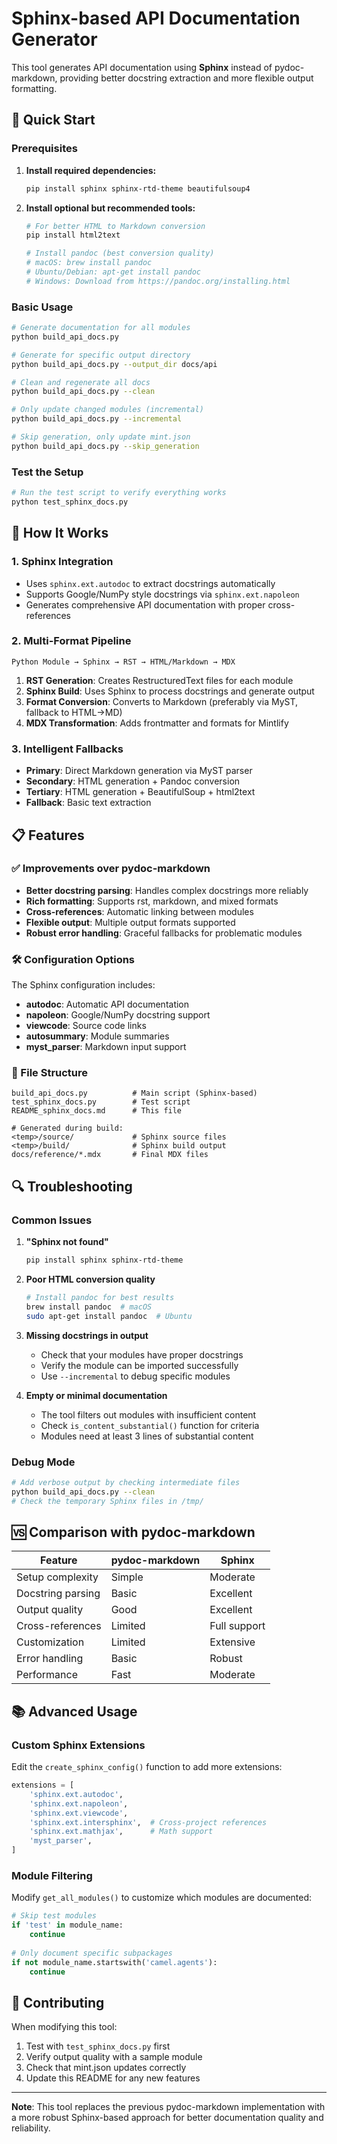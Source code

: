 # Sphinx-based API Documentation Generator

This tool generates API documentation using **Sphinx** instead of pydoc-markdown, providing better docstring extraction and more flexible output formatting.

## 🚀 Quick Start

### Prerequisites

1. **Install required dependencies:**
   ```bash
   pip install sphinx sphinx-rtd-theme beautifulsoup4
   ```

2. **Install optional but recommended tools:**
   ```bash
   # For better HTML to Markdown conversion
   pip install html2text
   
   # Install pandoc (best conversion quality)
   # macOS: brew install pandoc
   # Ubuntu/Debian: apt-get install pandoc
   # Windows: Download from https://pandoc.org/installing.html
   ```

### Basic Usage

```bash
# Generate documentation for all modules
python build_api_docs.py

# Generate for specific output directory
python build_api_docs.py --output_dir docs/api

# Clean and regenerate all docs
python build_api_docs.py --clean

# Only update changed modules (incremental)
python build_api_docs.py --incremental

# Skip generation, only update mint.json
python build_api_docs.py --skip_generation
```

### Test the Setup

```bash
# Run the test script to verify everything works
python test_sphinx_docs.py
```

## 🔧 How It Works

### 1. **Sphinx Integration**
- Uses `sphinx.ext.autodoc` to extract docstrings automatically
- Supports Google/NumPy style docstrings via `sphinx.ext.napoleon`
- Generates comprehensive API documentation with proper cross-references

### 2. **Multi-Format Pipeline**
```
Python Module → Sphinx → RST → HTML/Markdown → MDX
```

1. **RST Generation**: Creates RestructuredText files for each module
2. **Sphinx Build**: Uses Sphinx to process docstrings and generate output
3. **Format Conversion**: Converts to Markdown (preferably via MyST, fallback to HTML→MD)
4. **MDX Transformation**: Adds frontmatter and formats for Mintlify

### 3. **Intelligent Fallbacks**
- **Primary**: Direct Markdown generation via MyST parser
- **Secondary**: HTML generation + Pandoc conversion
- **Tertiary**: HTML generation + BeautifulSoup + html2text
- **Fallback**: Basic text extraction

## 📋 Features

### ✅ Improvements over pydoc-markdown

- **Better docstring parsing**: Handles complex docstrings more reliably
- **Rich formatting**: Supports rst, markdown, and mixed formats
- **Cross-references**: Automatic linking between modules
- **Flexible output**: Multiple output formats supported
- **Robust error handling**: Graceful fallbacks for problematic modules

### 🛠 Configuration Options

The Sphinx configuration includes:

- **autodoc**: Automatic API documentation
- **napoleon**: Google/NumPy docstring support  
- **viewcode**: Source code links
- **autosummary**: Module summaries
- **myst_parser**: Markdown input support

### 📁 File Structure

```
build_api_docs.py          # Main script (Sphinx-based)
test_sphinx_docs.py        # Test script
README_sphinx_docs.md      # This file

# Generated during build:
<temp>/source/             # Sphinx source files
<temp>/build/              # Sphinx build output
docs/reference/*.mdx       # Final MDX files
```

## 🔍 Troubleshooting

### Common Issues

1. **"Sphinx not found"**
   ```bash
   pip install sphinx sphinx-rtd-theme
   ```

2. **Poor HTML conversion quality**
   ```bash
   # Install pandoc for best results
   brew install pandoc  # macOS
   sudo apt-get install pandoc  # Ubuntu
   ```

3. **Missing docstrings in output**
   - Check that your modules have proper docstrings
   - Verify the module can be imported successfully
   - Use `--incremental` to debug specific modules

4. **Empty or minimal documentation**
   - The tool filters out modules with insufficient content
   - Check `is_content_substantial()` function for criteria
   - Modules need at least 3 lines of substantial content

### Debug Mode

```bash
# Add verbose output by checking intermediate files
python build_api_docs.py --clean
# Check the temporary Sphinx files in /tmp/
```

## 🆚 Comparison with pydoc-markdown

| Feature | pydoc-markdown | Sphinx |
|---------|---------------|--------|
| Setup complexity | Simple | Moderate |
| Docstring parsing | Basic | Excellent |
| Output quality | Good | Excellent |
| Cross-references | Limited | Full support |
| Customization | Limited | Extensive |
| Error handling | Basic | Robust |
| Performance | Fast | Moderate |

## 📚 Advanced Usage

### Custom Sphinx Extensions

Edit the `create_sphinx_config()` function to add more extensions:

```python
extensions = [
    'sphinx.ext.autodoc',
    'sphinx.ext.napoleon',
    'sphinx.ext.viewcode',
    'sphinx.ext.intersphinx',  # Cross-project references
    'sphinx.ext.mathjax',      # Math support
    'myst_parser',
]
```

### Module Filtering

Modify `get_all_modules()` to customize which modules are documented:

```python
# Skip test modules
if 'test' in module_name:
    continue
    
# Only document specific subpackages
if not module_name.startswith('camel.agents'):
    continue
```

## 🤝 Contributing

When modifying this tool:

1. Test with `test_sphinx_docs.py` first
2. Verify output quality with a sample module
3. Check that mint.json updates correctly
4. Update this README for any new features

---

**Note**: This tool replaces the previous pydoc-markdown implementation with a more robust Sphinx-based approach for better documentation quality and reliability. 